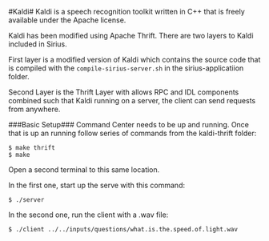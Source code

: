 #Kaldi#
Kaldi is a speech recognition toolkit written in C++ that is freely available under the Apache license. 

Kaldi has been modified using Apache Thrift. There are two layers to Kaldi included in Sirius. 

First layer is a modified version of Kaldi which contains the source code that is compiled with the `compile-sirius-server.sh` 
in the sirius-applicatiion folder.

Second Layer is the Thrift Layer with allows RPC and IDL components combined such that Kaldi running on a server, the client 
can send requests from anywhere. 

###Basic Setup###
Command Center needs to be up and running. Once that is up an running follow series of commands from the kaldi-thrift folder:

```
$ make thrift
$ make 
```

Open a second terminal to this same location.

In the first one, start up the serve with this command:

`$ ./server`

In the second one, run the client with a .wav file:

`$ ./client ../../inputs/questions/what.is.the.speed.of.light.wav`
